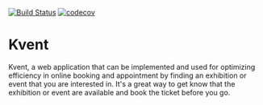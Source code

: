 [![Build Status](https://travis-ci.org/bleachjade/Kvent.svg?branch=feature-profile-page)](https://travis-ci.org/bleachjade/Kvent)
[![codecov](https://codecov.io/gh/bleachjade/Kvent/branch/feature-profile-page/graph/badge.svg?token=JLOHNQNY5P)](undefined)

# Kvent
Kvent, a web application that can be implemented and used for optimizing efficiency in online booking and appointment by finding an exhibition or event that you are interested in. It's a great way to get know that the exhibition or event are available and book the ticket before you go.